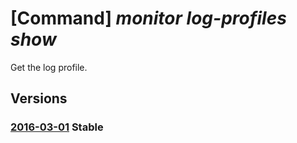 # [Command] _monitor log-profiles show_

Get the log profile.

## Versions

### [2016-03-01](/Resources/mgmt-plane/L3N1YnNjcmlwdGlvbnMve30vcHJvdmlkZXJzL21pY3Jvc29mdC5pbnNpZ2h0cy9sb2dwcm9maWxlcy97fQ==/2016-03-01.xml) **Stable**

<!-- mgmt-plane /subscriptions/{}/providers/microsoft.insights/logprofiles/{} 2016-03-01 -->

